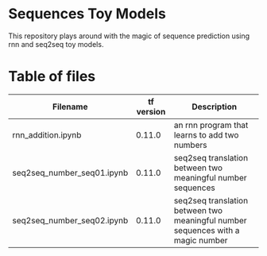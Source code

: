 # Sequences Toy Models

This repository plays around with the magic of sequence prediction using rnn and seq2seq toy models.

# Table of files

| Filename | tf version | Description |
|----------|------------|-------------|
| rnn_addition.ipynb | 0.11.0 | an rnn program that learns to add two numbers |
| seq2seq_number_seq01.ipynb | 0.11.0 | seq2seq translation between two meaningful number sequences |
| seq2seq_number_seq02.ipynb | 0.11.0 | seq2seq translation between two meaningful number sequences with a magic number |




